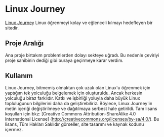 # Linux Journey

[Linux Journey](https://linuxjourney.com) Linux öğrenmeyi kolay ve eğlenceli kılmayı hedefleyen bir sitedir.

## Proje Aralığı
Ana proje birtakım problemlerden dolayı sekteye uğradı. Bu nedenle çeviriyi proje sahibinin dediği gibi buraya geçirmeye karar verdim. 

## Kullanım

Linux Journey, bitmemiş olmaktan çok uzak olan Linux'u öğrenmek için yaptığım tek yolculuğu belgelemek için oluşturuldu. Ancak herkesin yolculuğu biraz farklıdır. Katkı ve işbirliği yoluyla daha büyük Linux topluluğunun bilgilerini daha da geliştirebiliriz. Böylece, Linux Journey'in metin içeriği değiştirilmeye ve dağıtılmaya serbest hale getirildi. Tam lisans koşulları için bkz: [Creative Commons Attribution-ShareAlike 4.0 International License] (http://creativecommons.org/licenses/by-sa/4.0/). Bu lisans, Tüm Hakları Saklıdır görseller, site tasarımı ve kaynak kodunu içermez.
